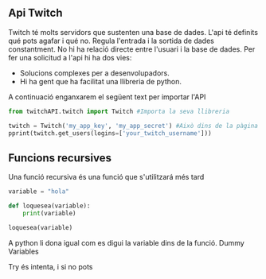## Api Twitch

Twitch té molts servidors que sustenten una base de dades. L'api té definits qué pots agafar i qué no. Regula l'entrada i la sortida de dades constantment. No hi ha relació directe entre l'usuari i la base de dades. Per fer una solicitud  a l'api hi ha dos vies: 
- Solucions complexes per a desenvolupadors. 
- Hi ha gent que ha facilitat una llibreria de python. 

A continuació enganxarem el següent text per importar l'API


``` Python
from twitchAPI.twitch import Twitch #Importa la seva llibreria

twitch = Twitch('my_app_key', 'my_app_secret') #Això dins de la pàgina de desenvolupadors de twitch posar primer la ID i després li donem a nuevo secreto
pprint(twitch.get_users(logins=['your_twitch_username']))
```


## Funcions recursives

Una funció recursiva és una funció que s'utilitzará més tard
```Python
variable = "hola"

def loquesea(variable):
	print(variable)

loquesea(variable)


```

A python li dona igual com es digui la variable dins de la funció. 
Dummy Variables

Try és intenta, i si no pots
